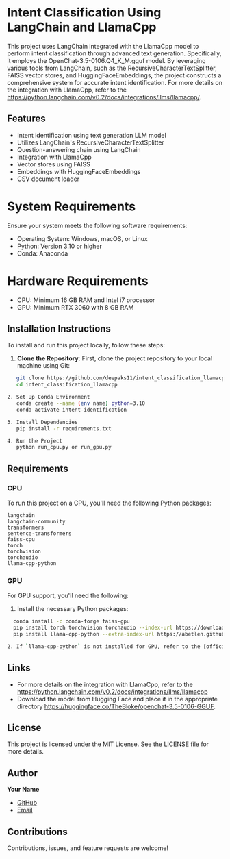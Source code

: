 # Intent Classification Using LangChain and LlamaCpp

This project uses LangChain integrated with the LlamaCpp model to perform intent classification through advanced text generation. Specifically, it employs the OpenChat-3.5-0106.Q4_K_M.gguf model. By leveraging various tools from LangChain, such as the RecursiveCharacterTextSplitter, FAISS vector stores, and HuggingFaceEmbeddings, the project constructs a comprehensive system for accurate intent identification. For more details on the integration with LlamaCpp, refer to the https://python.langchain.com/v0.2/docs/integrations/llms/llamacpp/.
## Features

- Intent identification using text generation LLM model
- Utilizes LangChain's RecursiveCharacterTextSplitter
- Question-answering chain using LangChain
- Integration with LlamaCpp
- Vector stores using FAISS
- Embeddings with HuggingFaceEmbeddings
- CSV document loader

# System Requirements
  Ensure your system meets the following software requirements:
  - Operating System: Windows, macOS, or Linux
  - Python: Version 3.10 or higher
  - Conda: Anaconda 

# Hardware Requirements

  - CPU: Minimum 16 GB RAM and Intel i7 processor
  - GPU: Minimum RTX 3060 with 8 GB RAM

## Installation Instructions

To install and run this project locally, follow these steps:

1. **Clone the Repository**: First, clone the project repository to your local machine using Git:

```sh
   git clone https://github.com/deepaks11/intent_classification_llamacpp
   cd intent_classification_llamacpp

2. Set Up Conda Environment
   conda create --name (env name) python=3.10
   conda activate intent-identification

3. Install Dependencies
   pip install -r requirements.txt

4. Run the Project
   python run_cpu.py or run_gpu.py
```

## Requirements

### CPU

To run this project on a CPU, you'll need the following Python packages:

```plaintext
langchain
langchain-community
transformers
sentence-transformers
faiss-cpu
torch
torchvision
torchaudio
llama-cpp-python
```
### GPU

For GPU support, you'll need the following:

1. Install the necessary Python packages:

```sh
  conda install -c conda-forge faiss-gpu
  pip install torch torchvision torchaudio --index-url https://download.pytorch.org/whl/cu121
  pip install llama-cpp-python --extra-index-url https://abetlen.github.io/llama-cpp-python/whl/cu124

2. If `llama-cpp-python` is not installed for GPU, refer to the [official installation guide](https://github.com/abetlen/llama-cpp-python).
```
## Links
- For more details on the integration with LlamaCpp, refer to the https://python.langchain.com/v0.2/docs/integrations/llms/llamacpp
- Download the model from Hugging Face and place it in the appropriate directory https://huggingface.co/TheBloke/openchat-3.5-0106-GGUF.
 
## License

This project is licensed under the MIT License. See the LICENSE file for more details.
## Author

**Your Name**
- [GitHub](https://github.com/deepaks11)
- [Email](mailto:deepaklsm11@gmail.com)

## Contributions

Contributions, issues, and feature requests are welcome!
                                                                       
